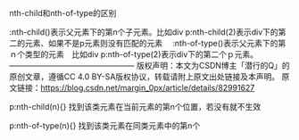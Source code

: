 nth-child和nth-of-type的区别

:nth-child()表示父元素下的第n个子元素。比如div p:nth-child(2)表示div下的第二的元素、如果不是p元素则没有匹配的元素 　:nth-of-type()表示父元素下的第ｎ个类型的元素　比如div p:nth-of-type(2)表示div下的第二个ｐ元素。
————————————————
版权声明：本文为CSDN博主「潜行的Q」的原创文章，遵循CC 4.0 BY-SA版权协议，转载请附上原文出处链接及本声明。
原文链接：https://blog.csdn.net/margin_0px/article/details/82991627


p:nth-child(n){}
找到该类元素在当前元素的第n个位置，若没有就不生效

p:nth-of-type(n){}
找到该类元素在同类元素中的第n个
